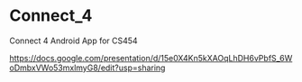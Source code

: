 # Connect_4
Connect 4 Android App for CS454

https://docs.google.com/presentation/d/15e0X4Kn5kXAOqLhDH6vPbfS_6WoDmbxVWo53mxlmyG8/edit?usp=sharing
